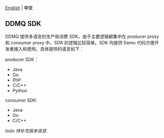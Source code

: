 [English](./README.md) | **中文**
## DDMQ SDK ##
DDMQ 提供多语言的生产和消费 SDK，由于主要逻辑都集中在 producer proxy 和 consumer proxy 中，SDK 的逻辑比较简单。SDK 均提供 Demo 代码方便开发者接入和使用。具体提供的语言如下：

producer SDK：

* Java
* Go
* PhP
* C/C++ 
* Python

consumer SDK:

* Java
* Go
* C/C++

*todo 待补充版本信息.*
